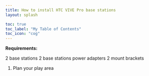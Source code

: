 ```yaml
---
title: How to install HTC VIVE Pro base stations
layout: splash

toc: true
toc_label: "My Table of Contents"
toc_icon: "cog"
---
```

**Requirements:**

2 base stations
2 base stations power adapters
2 mount brackets

1. Plan your play area  
